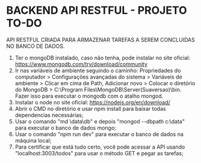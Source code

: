 # BACKEND API RESTFUL - PROJETO TO-DO
API RESTFUL CRIADA PARA ARMAZENAR TAREFAS A SEREM CONCLUIDAS NO BANCO DE DADOS.

1) Ter o mongoDB instalado, caso não tenha, pode instalar no site oficial: https://www.mongodb.com/try/download/community
2) Ir nas variáveis de ambiente seguindo o caminho: Propriedades do computador > Configurações avançadas do sistema > Variáveis de ambiente > Clicar em cima de Path, Adicionar novo > Colocar o diretório do MongoDB > C:\Program Files\MongoDB\Server\(Suaversao)\bin. Fazer isso para executar o mongodb com o atalho mongod.
3) Instalar o node no site oficial: https://nodejs.org/en/download/
4) Abrir o CMD no diretório e usar npm install para baixar todas dependencias necessárias;
5) Usar o comando "md \data\db" e depois "mongod --dbpath c:\data" para executar o banco de dados mongo;
6) Usar o comando "npm run dev" para executar o banco de dados na máquina local;
7) Para certificar que está tudo certo, você pode acessar a API usando "localhost:3003/todos" para usar o método GET e pegar as tarefas;

